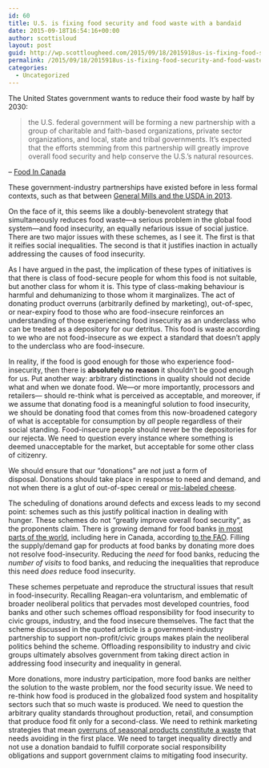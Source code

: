 ```yaml
---
id: 60
title: U.S. is fixing food security and food waste with a bandaid
date: 2015-09-18T16:54:16+00:00
author: scottisloud
layout: post
guid: http://wp.scottlougheed.com/2015/09/18/2015918us-is-fixing-food-security-and-food-waste-with-a-bandaid/
permalink: /2015/09/18/2015918us-is-fixing-food-security-and-food-waste-with-a-bandaid/
categories:
  - Uncategorized
---
```

The United States government wants to reduce their food waste by half by 2030:

> the U.S. federal government will be forming a new partnership with a group of charitable and faith-based organizations, private sector organizations, and local, state and tribal governments. It’s expected that the efforts stemming from this partnership will greatly improve overall food security and help conserve the U.S.’s natural resources.

 – [Food In Canada](http://www.foodincanada.com/food-business/u-s-announces-first-ever-national-food-waste-reduction-goals-131975/)

These government-industry partnerships have existed before in less formal contexts, such as that between <a target="_blank" href="http://www.newfoodmagazine.com/10891/news/general-mills-joins-u-s-food-waste-challenge-as-founding-partner/">General Mills and the USDA in 2013</a>.

On the face of it, this seems like a doubly-benevolent strategy that simultaneously reduces food waste—a serious problem in the global food system—and food insecurity, an equally nefarious issue of social justice. There are two major issues with these schemes, as I see it. The first is that it reifies social inequalities. The second is that it justifies inaction in actually addressing the causes of food insecurity.&nbsp;

As I have argued in the past, the implication of these types of initiatives is that there is class of food-secure people for whom this food is not suitable, but another class for whom it is. This type of class-making behaviour is harmful and dehumanizing to those whom it marginalizes.&nbsp;The act of donating product overruns (arbitrarily defined by marketing),&nbsp;out-of-spec, or near-expiry food to those who are food-insecure reinforces an understanding of those experiencing food insecurity as an underclass who can be treated as a depository for our detritus. This food is waste according to we who are not food-insecure as we expect a standard that doesn&#8217;t apply to the underclass who are food-insecure.&nbsp;

In reality, if the food is good enough for those who experience food-insecurity, then there is **absolutely no reason**&nbsp;it shouldn&#8217;t be good enough for us. Put another way: arbitrary distinctions in quality should not decide what and when we donate food. We—or more importantly, processors and retailers—&nbsp;should re-think what is perceived as acceptable, and moreover, if we assume that donating food is a meaningful solution to food insecurity, we should be donating food that comes from this now-broadened category of what is acceptable for consumption by _all_&nbsp;people regardless of their social standing. Food-insecure people should never be the depositories for our rejecta. We need to question every instance where something is deemed unacceptable for the market, but acceptable for some other class of citizenry.&nbsp;

We should ensure that our &#8220;donations&#8221; are not just a form of disposal.&nbsp;Donations should take place in response to need and demand, and not when there is a glut of out-of-spec cereal or <a target="_blank" href="http://www.foodnavigator.com/Business/Arla-Foods-donates-15-tonnes-of-Putin-cheese-to-Danish-food-bank?utm_source=RSS_text_news&utm_medium=RSS%252Bfeed&utm_campaign=RSS%252BText%252BNews">mis-labeled cheese</a>.&nbsp;

The scheduling of donations around defects and excess leads to my second point: schemes such as this justify political inaction in dealing with hunger.&nbsp;These schemes do not &#8220;greatly improve overall food security&#8221;, as the proponents claim. There is growing demand for food banks <a target="_blank" href="http://www.foodnavigator.com/Market-Trends/What-a-waste-Stocking-EU-food-banks">in most parts of the world</a>, including here in Canada, according <a target="_blank" href="http://www.fao.org/docrep/meeting/008/j3234e.htm">to the FAO</a>. Filling the supply/demand gap for products at food banks by donating more does not resolve food-insecurity. Reducing the _need_&nbsp;for food banks, reducing the _number of visits_&nbsp;to food banks, and reducing the inequalities that reproduce this need _does_&nbsp;reduce food insecurity.

These schemes perpetuate and reproduce the structural issues that result in food-insecurity. Recalling Reagan-era voluntarism, and emblematic of broader neoliberal politics that pervades most developed countries, food banks and other such schemes offload responsibility for food insecurity to civic groups,&nbsp;industry, and the food insecure themselves. The fact that the scheme discussed in the quoted article is a government-industry partnership to support non-profit/civic groups makes plain the neoliberal politics behind the scheme. Offloading responsibility to industry and civic groups ultimately absolves government from taking direct action in addressing food insecurity and inequality in general.&nbsp;

More donations, more industry participation, more food banks are neither the solution to the waste problem, nor the food security issue. We need to re-think how food is produced in the globalized food system and hospitality sectors such that so much waste is produced. We need to question the arbitrary quality standards throughout production, retail, and consumption that produce food fit only for a second-class. We need to rethink marketing strategies that mean <a target="_blank" href="http://www.newfoodmagazine.com/10891/news/general-mills-joins-u-s-food-waste-challenge-as-founding-partner/">overruns of seasonal products constitute a waste</a>&nbsp;that needs avoiding in the first place.&nbsp;We need to target inequality directly and not use a donation bandaid to fulfill corporate social responsibility obligations and support government claims to mitigating food insecurity.&nbsp;
